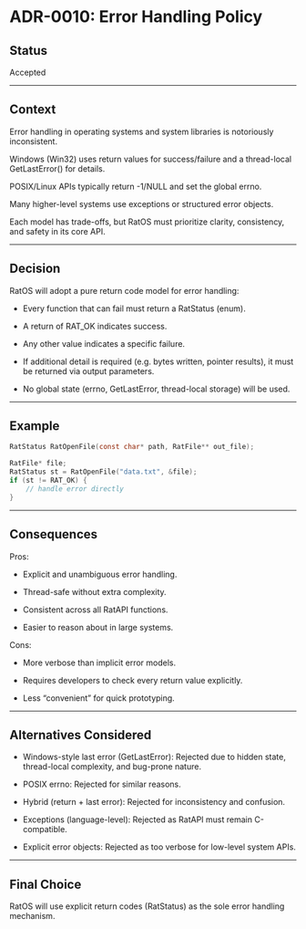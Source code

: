 # ADR-0010: Error Handling Policy

## Status

Accepted

---

## Context

Error handling in operating systems and system libraries is notoriously inconsistent.

Windows (Win32) uses return values for success/failure and a thread-local GetLastError() for details.

POSIX/Linux APIs typically return -1/NULL and set the global errno.

Many higher-level systems use exceptions or structured error objects.

Each model has trade-offs, but RatOS must prioritize clarity, consistency, and safety in its core API.

---

## Decision

RatOS will adopt a pure return code model for error handling:

- Every function that can fail must return a RatStatus (enum).

- A return of RAT_OK indicates success.

- Any other value indicates a specific failure.

- If additional detail is required (e.g. bytes written, pointer results), it must be returned via output parameters.

- No global state (errno, GetLastError, thread-local storage) will be used.

---

## Example
```c
RatStatus RatOpenFile(const char* path, RatFile** out_file);

RatFile* file;
RatStatus st = RatOpenFile("data.txt", &file);
if (st != RAT_OK) {
    // handle error directly
}
```

---

## Consequences

Pros:

- Explicit and unambiguous error handling.

- Thread-safe without extra complexity.

- Consistent across all RatAPI functions.

- Easier to reason about in large systems.

Cons:

- More verbose than implicit error models.

- Requires developers to check every return value explicitly.

- Less “convenient” for quick prototyping.

---

## Alternatives Considered

- Windows-style last error (GetLastError): Rejected due to hidden state, thread-local complexity, and bug-prone nature.

- POSIX errno: Rejected for similar reasons.

- Hybrid (return + last error): Rejected for inconsistency and confusion.

- Exceptions (language-level): Rejected as RatAPI must remain C-compatible.

- Explicit error objects: Rejected as too verbose for low-level system APIs.

---

## Final Choice

RatOS will use explicit return codes (RatStatus) as the sole error handling mechanism.